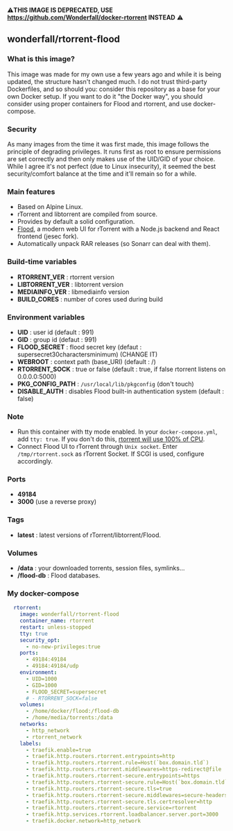 ⚠️**THIS IMAGE IS DEPRECATED, USE https://github.com/Wonderfall/docker-rtorrent INSTEAD** ⚠️

## wonderfall/rtorrent-flood

### What is this image?
This image was made for my own use a few years ago and while it is being updated, the structure hasn't changed much. I do not trust third-party Dockerfiles, and so should you: consider this repository as a base for your own Docker setup. If you want to do it "the Docker way", you should consider using proper containers for Flood and rtorrent, and use docker-compose.

### Security
As many images from the time it was first made, this image follows the principle of degrading privileges. It runs first as root to ensure permissions are set correctly and then only makes use of the UID/GID of your choice. While I agree it's not perfect (due to Linux insecurity), it seemed the best security/comfort balance at the time and it'll remain so for a while.

### Main features
- Based on Alpine Linux.
- rTorrent and libtorrent are compiled from source.
- Provides by default a solid configuration.
- [Flood](https://github.com/jesec/flood), a modern web UI for rTorrent with a Node.js backend and React frontend (jesec fork).
- Automatically unpack RAR releases (so Sonarr can deal with them).

### Build-time variables
- **RTORRENT_VER** : rtorrent version
- **LIBTORRENT_VER** : libtorrent version
- **MEDIAINFO_VER** : libmediainfo version
- **BUILD_CORES** : number of cores used during build

### Environment variables
- **UID** : user id (default : 991)
- **GID** : group id (defaut : 991)
- **FLOOD_SECRET** : flood secret key (defaut : supersecret30charactersminimum) (CHANGE IT)
- **WEBROOT** : context path (base_URI) (default : /)
- **RTORRENT_SOCK** : true or false (default : true, if false rtorrent listens on 0.0.0.0:5000)
- **PKG_CONFIG_PATH** : `/usr/local/lib/pkgconfig` (don't touch)
- **DISABLE_AUTH** : disables Flood built-in authentication system (default : false)

### Note
- Run this container with tty mode enabled. In your `docker-compose.yml`, add `tty: true`. If you don't do this, [rtorrent will use 100% of CPU](https://github.com/Wonderfall/dockerfiles/issues/156).
- Connect Flood UI to rTorrent through `Unix socket`. Enter `/tmp/rtorrent.sock` as rTorrent Socket. If SCGI is used, configure accordingly.

### Ports
- **49184**
- **3000** (use a reverse proxy)

### Tags
- **latest** : latest versions of rTorrent/libtorrent/Flood.

### Volumes
- **/data** : your downloaded torrents, session files, symlinks...
- **/flood-db** : Flood databases.

### My docker-compose

```yaml
  rtorrent:
    image: wonderfall/rtorrent-flood
    container_name: rtorrent
    restart: unless-stopped
    tty: true
    security_opt:
      - no-new-privileges:true
    ports:
      - 49184:49184
      - 49184:49184/udp
    environment:
      - UID=1000
      - GID=1000
      - FLOOD_SECRET=supersecret
      # - RTORRENT_SOCK=false
    volumes:
      - /home/docker/flood:/flood-db
      - /home/media/torrents:/data
    networks:
      - http_network
      - rtorrent_network
    labels:
      - traefik.enable=true
      - traefik.http.routers.rtorrent.entrypoints=http
      - traefik.http.routers.rtorrent.rule=Host(`box.domain.tld`)
      - traefik.http.routers.rtorrent.middlewares=https-redirect@file
      - traefik.http.routers.rtorrent-secure.entrypoints=https
      - traefik.http.routers.rtorrent-secure.rule=Host(`box.domain.tld`)
      - traefik.http.routers.rtorrent-secure.tls=true
      - traefik.http.routers.rtorrent-secure.middlewares=secure-headers@file,hsts-headers@file
      - traefik.http.routers.rtorrent-secure.tls.certresolver=http
      - traefik.http.routers.rtorrent-secure.service=rtorrent
      - traefik.http.services.rtorrent.loadbalancer.server.port=3000
      - traefik.docker.network=http_network
```
